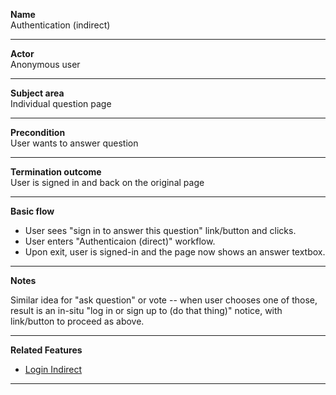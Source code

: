 **Name**  
Authentication (indirect)

----
**Actor**  
Anonymous user

----
**Subject area**  
Individual question page

----
**Precondition**  
User wants to answer question

----
**Termination outcome**  
User is signed in and back on the original page

----
**Basic flow**

- User sees "sign in to answer this question" link/button and clicks.
- User enters "Authenticaion (direct)" workflow.
- Upon exit, user is signed-in and the page now shows an answer textbox.

----
**Notes**

Similar idea for "ask question" or vote -- when user chooses one of those, result is an in-situ "log in or sign up to (do that thing)" notice, with link/button to proceed as above.

----

**Related Features**  

- [Login Indirect](https://www.figma.com/file/bdlb1Nl5Qm4aP4YNCH4T9n/process_authentication?node-id=1%3A31)

----